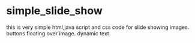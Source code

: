 # simple_slide_show
this is very simple html,java script and css code for slide showing images.
buttons floating over image.
dynamic text.